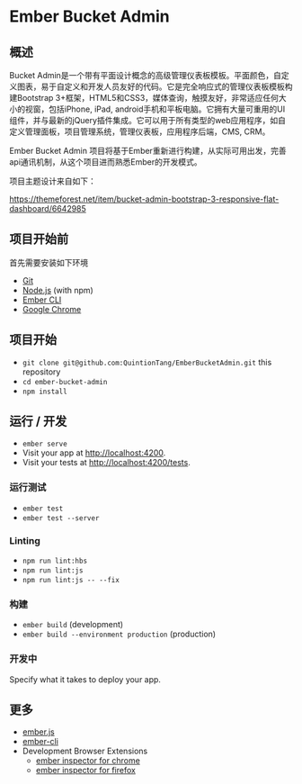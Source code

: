 # Ember Bucket Admin

## 概述

Bucket Admin是一个带有平面设计概念的高级管理仪表板模板。平面颜色，自定义图表，易于自定义和开发人员友好的代码。它是完全响应式的管理仪表板模板构建Bootstrap 3+框架，HTML5和CSS3，媒体查询，触摸友好，非常适应任何大小的视窗，包括iPhone, iPad, android手机和平板电脑。它拥有大量可重用的UI组件，并与最新的jQuery插件集成。它可以用于所有类型的web应用程序，如自定义管理面板，项目管理系统，管理仪表板，应用程序后端，CMS, CRM。

Ember Bucket Admin 项目将基于Ember重新进行构建，从实际可用出发，完善api通讯机制，从这个项目进而熟悉Ember的开发模式。

项目主题设计来自如下：

https://themeforest.net/item/bucket-admin-bootstrap-3-responsive-flat-dashboard/6642985


## 项目开始前

首先需要安装如下环境

* [Git](https://git-scm.com/)
* [Node.js](https://nodejs.org/) (with npm)
* [Ember CLI](https://ember-cli.com/)
* [Google Chrome](https://google.com/chrome/)

## 项目开始

* `git clone git@github.com:QuintionTang/EmberBucketAdmin.git` this repository
* `cd ember-bucket-admin`
* `npm install`

## 运行 / 开发

* `ember serve`
* Visit your app at [http://localhost:4200](http://localhost:4200).
* Visit your tests at [http://localhost:4200/tests](http://localhost:4200/tests).


### 运行测试

* `ember test`
* `ember test --server`

### Linting

* `npm run lint:hbs`
* `npm run lint:js`
* `npm run lint:js -- --fix`

### 构建

* `ember build` (development)
* `ember build --environment production` (production)

### 开发中

Specify what it takes to deploy your app.

## 更多

* [ember.js](https://emberjs.com/)
* [ember-cli](https://ember-cli.com/)
* Development Browser Extensions
  * [ember inspector for chrome](https://chrome.google.com/webstore/detail/ember-inspector/bmdblncegkenkacieihfhpjfppoconhi)
  * [ember inspector for firefox](https://addons.mozilla.org/en-US/firefox/addon/ember-inspector/)
